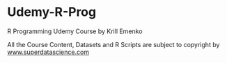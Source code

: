 # Udemy-R-Prog
R Programming Udemy Course by Krill Emenko

All the Course Content, Datasets and R Scripts are subject to copyright by <lin>www.superdatascience.com</link>
